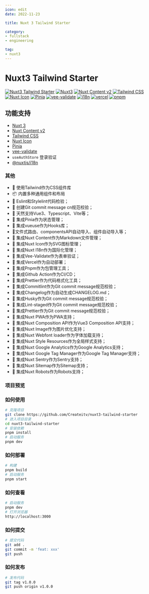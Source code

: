 ```yaml
---
icon: edit
date: 2022-11-23

title: Nuxt 3 Tailwind Starter

category:
- fullstack
- engineering

tag:
- nuxt3
---
```


# Nuxt3 Tailwind Starter

[![Nuxt3 Tailwind Starter](https://img.shields.io/badge/Nuxt3%20Tailwind%20Starter-1.0.0-blue)]()
[![Nuxt3](https://img.shields.io/badge/Nuxt3-3.0.0-blue)]()
[![Nuxt Content v2](https://img.shields.io/badge/Nuxt%20Content-v2.0.1-blue)]()
[![Tailwind CSS](https://img.shields.io/badge/Tailwind%20CSS-3.1.8-blue)]()
[![Nuxt Icon](https://img.shields.io/badge/Nuxt%20Icon-0.1.5-blue)]()
[![Pinia](https://img.shields.io/badge/Pinia-2.0.24-blue)]()
[![vee-validate](https://img.shields.io/badge/vee--validate-4.5.4-blue)]()
[![i18n](https://img.shields.io/badge/i18n-9.2.2-blue)]()
[![vercel](https://img.shields.io/badge/vercel-28.5.6-blue)]()
[![pnpm](https://img.shields.io/badge/pnpm--7.17.0-blue)]()


## 功能支持

- [Nuxt 3](https://v3.nuxtjs.org/)
- [Nuxt Content v2](https://content.nuxtjs.org/)
- [Tailwind CSS](https://tailwindcss.com/)
- [Nuxt Icon](https://nuxt.com/modules/icon)
- [Pinia](https://pinia.vuejs.org/)
- [vee-validate](https://vee-validate.logaretm.com/v4/)
-  `useAuthStore` 登录验证
-  [@nuxtjs/i18n](https://v8.i18n.nuxtjs.org/)

### 其他
- 🎨 使用Tailwind作为CSS组件库
- 📦 内置多种通用组件和布局
- 💪 Eslint和Stylelint代码检验；
- 🐶 创建Git commit message cn规范校验；
- 🎉 天然支持Vue3、Typescript、Vite等；
- 🍍 集成Pinia作为状态管理；
- 🥤 集成vueuse作为Hooks库；
- 🎊文件式路由、componentsAPI自动导入、组件自动导入等；
- 🎁 集成Nuxt Content作为Markdown文件管理；
- 🎁 集成Nuxt Icon作为SVG图标管理；
- 🎁 集成Nuxt I18n作为国际化管理；
- 🎁 集成Vee-Validate作为表单验证；
- 🎁 集成Vercel作为自动部署；
- 🎁 集成Pnpm作为包管理工具；
- 🎁 集成Github Action作为CI/CD；
- 🎁 集成Prettier作为代码格式化工具；
- 🎁 集成Commitlint作为Git commit message规范校验；
- 🎁 集成Changelog作为自动生成CHANGELOG.md；
- 🎁 集成Husky作为Git commit message规范校验；
- 🎁 集成Lint-staged作为Git commit message规范校验；
- 🎁 集成Prettier作为Git commit message规范校验；
- 🎁 集成Nuxt PWA作为PWA支持；
- 🎁 集成Nuxt Composition API作为Vue3 Composition API支持；
- 🎁 集成Nuxt Image作为图片优化支持；
- 🎁 集成Nuxt Webfont loader作为字体加载支持；
- 🎁 集成Nuxt Style Resources作为全局样式支持；
- 🎁 集成Nuxt Google Analytics作为Google Analytics支持；
- 🎁 集成Nuxt Google Tag Manager作为Google Tag Manager支持；
- 🎁 集成Nuxt Sentry作为Sentry支持；
- 🎁 集成Nuxt Sitemap作为Sitemap支持；
- 🎁 集成Nuxt Robots作为Robots支持；

### 项目预览



### 如何使用

```bash
# 克隆项目
git clone https://github.com/Createitv/nuxt3-tailwind-starter
# 进入项目目录
cd nuxt3-tailwind-starter
# 安装依赖
pnpm install
# 启动服务
pnpm dev
```

### 如何部署

```bash
# 构建
pnpm build
# 启动服务
pnpm start
```

### 如何查看
    
```bash
# 启动服务
pnpm dev
# 打开浏览器
http://localhost:3000
```

### 如何提交
    
```bash
# 提交代码
git add .
git commit -m 'feat: xxx'
git push
```
### 如何发布
    
```bash
# 发布代码
git tag v1.0.0
git push origin v1.0.0
```
